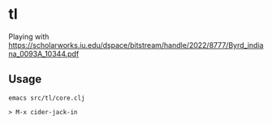 # tl

Playing with https://scholarworks.iu.edu/dspace/bitstream/handle/2022/8777/Byrd_indiana_0093A_10344.pdf

## Usage

```
emacs src/tl/core.clj

> M-x cider-jack-in
```

